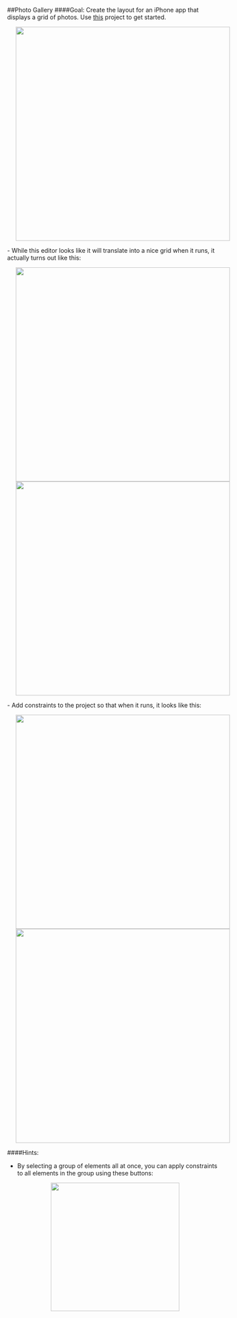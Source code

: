 ##Photo Gallery
####Goal: Create the layout for an iPhone app that displays a grid of photos. Use [this](https://github.com/upperlinecode/intro-to-swift/tree/master/day-4/PhotoGallery) project to get started.

<p align="center">
  <img src="https://github.com/upperlinecode/intro-to-swift/blob/master/day-4/images/photo-gallery-editor.png?raw=true" height="500px" hspace="20">
</p>
- While this editor looks like it will translate into a nice grid when it runs, it actually turns out like this:
<p align="center">
  <img src="https://github.com/upperlinecode/intro-to-swift/blob/master/day-4/images/photo-gallery-iphone-initial.png?raw=true" height="500px" hspace="20">
 <img src="https://github.com/upperlinecode/intro-to-swift/blob/master/day-4/images/photo-gallery-ipad-initial.png?raw=true" height="500px" hspace="20">
</p>
- Add constraints to the project so that when it runs, it looks like this:
<p align="center">
  <img src="https://github.com/upperlinecode/intro-to-swift/blob/master/day-4/images/photo-gallery-iphone-final.png?raw=true" height="500px" hspace="20">
 <img src="https://github.com/upperlinecode/intro-to-swift/blob/master/day-4/images/photo-gallery-ipad-final.png?raw=true" height="500px" hspace="20">
</p>

####Hints:
- By selecting a group of elements all at once, you can apply constraints to all elements in the group using these buttons:
<p align="center">
  <img src="https://github.com/upperlinecode/intro-to-swift/blob/master/day-4/images/constraints-buttons.png?raw=true" height="300px" hspace="20">
</p>
